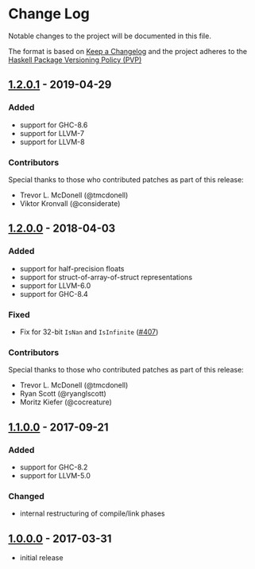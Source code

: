 # Change Log

Notable changes to the project will be documented in this file.

The format is based on [Keep a Changelog](http://keepachangelog.com/) and the
project adheres to the [Haskell Package Versioning
Policy (PVP)](https://pvp.haskell.org)

## [1.2.0.1] - 2019-04-29
### Added
 * support for GHC-8.6
 * support for LLVM-7
 * support for LLVM-8

### Contributors

Special thanks to those who contributed patches as part of this release:

 * Trevor L. McDonell (@tmcdonell)
 * Viktor Kronvall (@considerate)

## [1.2.0.0] - 2018-04-03
### Added
 * support for half-precision floats
 * support for struct-of-array-of-struct representations
 * support for LLVM-6.0
 * support for GHC-8.4

### Fixed
 * Fix for 32-bit `IsNan` and `IsInfinite` ([#407])

### Contributors

Special thanks to those who contributed patches as part of this release:

 * Trevor L. McDonell (@tmcdonell)
 * Ryan Scott (@ryanglscott)
 * Moritz Kiefer (@cocreature)


## [1.1.0.0] - 2017-09-21
### Added
 * support for GHC-8.2
 * support for LLVM-5.0

### Changed
 * internal restructuring of compile/link phases


## [1.0.0.0] - 2017-03-31
 * initial release


[1.2.0.1]:    https://github.com/AccelerateHS/accelerate-llvm/compare/v1.2.0.0...v1.2.0.1
[1.2.0.0]:    https://github.com/AccelerateHS/accelerate-llvm/compare/1.1.0.0...v1.2.0.0
[1.1.0.0]:    https://github.com/AccelerateHS/accelerate-llvm/compare/1.0.0.0...1.1.0.0
[1.0.0.0]:    https://github.com/AccelerateHS/accelerate-llvm/compare/be7f91295f77434b2103c70aa1cabb6a4f2b09a8...1.0.0.0

[#407]:       https://github.com/AccelerateHS/accelerate/issues/407

